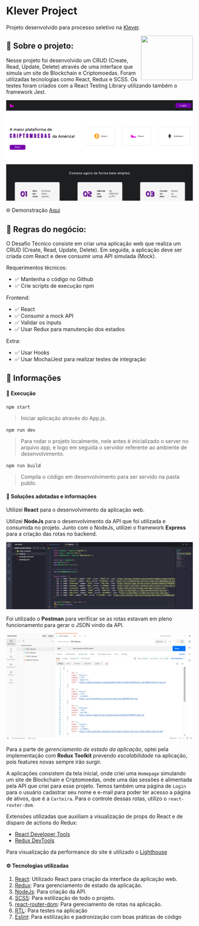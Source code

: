 # Klever Project

Projeto desenvolvido para processo seletivo na [Klever](https://klever.io).

<img height="120px" width="140px" align="right" src="https://play-lh.googleusercontent.com/R-xF1HmwvKIk7GjhViSnQ6sdrepj7LXBqtTqolfiBiQA2bkR9rrjpl5QEveM23J2vW8" />

## :bookmark_tabs: Sobre o projeto:

Nesse projeto foi desenvolvido um CRUD (Create, Read, Update, Delete) através de uma interface que simula um site de Blockchain e Criptomoedas. Foram utilizadas tecnologias como React, Redux e SCSS.
Os testes foram criados com a React Testing Library utilizando também o framework Jest.

![Logo Klever](assets/homepage1.png)

:globe_with_meridians: Demonstração [Aqui](klever-project.vercel.app)

## :scroll: Regras do negócio:

O Desafio Técnico consiste em criar uma aplicação web que realiza um CRUD (Create, Read, Update, Delete).
Em seguida, a aplicação deve ser criada com React e deve consumir uma API simulada (Mock).

Requerimentos técnicos:
- :white_check_mark: Mantenha o código no Github
- :white_check_mark: Crie scripts de execução npm

Frontend:
- :white_check_mark: React
- :white_check_mark: Consumir a mock API
- :white_check_mark: Validar os inputs
- :white_check_mark: Usar Redux para manutenção dos estados

Extra:
- :white_check_mark: Usar Hooks
- :white_check_mark: Usar Mocha/Jest para realizar testes de integração

## :open_book: Informações

#### :rocket: Execução

`npm start`
> Iniciar aplicação através do App.js.

`npm run dev`
> Para rodar o projeto localmente, nele antes é inicializado o server no arquivo app, e logo em seguida o servidor referente ao ambiente de desenvolvimento.

`npm run build`
> Compila o código em desenvolvimento para ser servido na pasta public

#### 📓 Soluções adotadas e informações

Utilizei **React** para o desenvolvimento da aplicação web.

Utilizei **NodeJs** para o desenvolvimento da API que foi utilizada e consumida no projeto. Junto com o NodeJs, utilizei o framework **Express** para a criação das rotas no backend.

![NodeJs](assets/api-nodejs.png)

Foi utilizado o **Postman** para verificar se as rotas estavam em pleno funcionamento para gerar o JSON vindo da API.

![Postman](assets/api-postman.png)

Para a parte de _gerenciamento de estado da aplicação_, optei pela implementação com **Redux Toolkit** prevendo _escalabilidade_ na aplicação, pois features novas sempre irão surgir.

A aplicações consistem da tela inicial, onde criei uma `Homepage` simulando um site de Blockchain e Criptomoedas, onde uma das sessões é alimentada pela API que criei para esse projeto. Temos também uma página de `Login` para o usuário cadastrar seu nome e e-mail para poder ter acesso a página de ativos, que é a `Carteira`. Para o controle dessas rotas, utilizo o `react-router-dom`.

Extensões utilizadas que auxiliam a visualização de props do React e de disparo de actions do Redux:

- [React Developer Tools](https://chrome.google.com/webstore/detail/react-developer-tools/fmkadmapgofadopljbjfkapdkoienihi)
- [Redux DevTools](https://chrome.google.com/webstore/detail/redux-devtools/lmhkpmbekcpmknklioeibfkpmmfibljd?hl=pt-BR)

Para visualização da performance do site é utilizado o [Lighthouse](https://developers.google.com/web/tools/lighthouse?hl=pt-br)

#### :gear: Tecnologias utilizadas

1. [React](https://pt-br.reactjs.org/): Utilizado React para criação da interface da aplicação web.
1. [Redux](https://redux.js.org/): Para gerenciamento de estado da aplicação.
2. [NodeJs](https://nodejs.org/en/): Para criação da API.
3. [SCSS](https://sass-lang.com/): Para estilização de todo o projeto.
6. [react-router-dom](https://reactrouter.com/web/api/): Para gereciamento de rotas na aplicação.
7. [RTL](https://testing-library.com/docs/react-testing-library/intro/): Para testes na aplicação
8. [Eslint](https://eslint.org/): Para estilização e padronização com boas práticas de código

